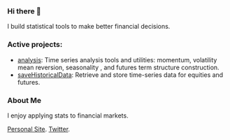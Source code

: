 ### Hi there 👋

I build statistical tools to make better financial decisions. 

### Active projects: 
- [analysis](https://github.com/doomed51/analysis): Time series analysis tools and utilities:  momentum, volatility mean reversion, seasonality , and futures term structure construction.
- [saveHistoricalData](https://github.com/doomed51/saveHistoricalData): Retrieve and store time-series data for equities and futures.

### About Me
I enjoy applying stats to financial markets. 

[Personal Site](https://rachitshankar.com/). [Twitter](https://twitter.com/inSenCite). 

<!--
**doomed51/doomed51** is a ✨ _special_ ✨ repository because its `README.md` (this file) appears on your GitHub profile.

Here are some ideas to get you started:

- 🔭 I’m currently working on ...
- 🌱 I’m currently learning ...
- 👯 I’m looking to collaborate on ...
- 🤔 I’m looking for help with ...
- 💬 Ask me about ...
- 📫 How to reach me: ...
- 😄 Pronouns: ...
- ⚡ Fun fact: ...
-->
